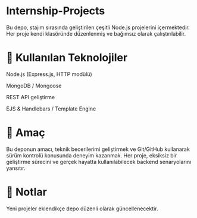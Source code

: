 # Internship-Projects

Bu depo, stajım sırasında geliştirilen çeşitli Node.js projelerini içermektedir. Her proje kendi klasöründe düzenlenmiş ve bağımsız olarak çalıştırılabilir.

# 🚀 Kullanılan Teknolojiler

Node.js (Express.js, HTTP modülü)

MongoDB / Mongoose

REST API geliştirme

EJS & Handlebars / Template Engine

# 🎯 Amaç

Bu deponun amacı, teknik becerilerimi geliştirmek ve Git/GitHub kullanarak sürüm kontrolü konusunda deneyim kazanmak. Her proje, eksiksiz bir geliştirme sürecini ve gerçek hayatta kullanılabilecek backend senaryolarını yansıtır.

# 📌 Notlar

Yeni projeler eklendikçe depo düzenli olarak güncellenecektir.
